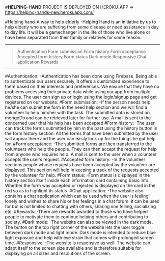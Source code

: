 #**HELPING-HAND**
PROJECT IS DEPLOYED ON HEROKU_APP =>
https://helping-hands-new.herokuapp.com/

#Helping hand-A way to help elderly
 -Helping Hand is an initiative by us to help elderly who are suffering from some disease or need assistance in day to day life. It will be a gamechanger in the life of those who live alone
or have been separated from their family or relatives for some reason. 

***
> Authentication
> Form submission
> Form history
> Form acceptance
> Accepted form history
> Form status
> Dark mode
> Responsive
> Chat application
> Rewards
***

#Authentication:
-Authentication has been done using Firebase. Being able to authenticate our users securely, it offers a customized experience to them based on their interests and preferences. We ensure 
that they have no problems accessing their private data while using our app from multiple devices. The user can sign up or login using the login/signup page and get registered on our 
website.
#Form submission:
-If the person needs help he/she can submit the form in the need help section and we will find a volunteer to help him/her with the task. The submitted data is stored on mongoDb and
can be retrieved later for further use. A mail is sent to the concerned user that his help has been accepted
#Form history:
-The user can track the forms submitted by him in the past using the history button in the form history section. All the forms that have been submitted by the user will appear there and the user can easily look up for the things he got help for.
#Form acceptance:
-The submitted forms are then transferred to the volunteers who help the people. They can then accept the request for help from anyone who requires help. A mail is sent to the user when a volunteer accepts the user’s request.
#Accepted form history:
-In the volunteer sections people whose requests have been accepted by the volunteer are displayed. This section will help in keeping a track of the requests accepted by the volunteer for 
help.
#Form status:
-Form status is displayed in the history section itself inside each information card containing basic info. Whether the form was accepted or rejected is displayed on the card in the red 
so as to highlight its status.
#Chat application:
-The website also contains a chat application which can be used when the user is feeling lonely and wishes to share his or her feelings in a chat forum. It can be used for but is not limited
to chatting with others, sharing one felling, socializing etc.
#Rewards:
-There are rewards awarded to those who have helped people to motivate them to continue helping others and contributing to society.
#Dark mode:
-The website can also be viewed in the dark mode. The button on the top right corner of the website lets the user toggle between dark mode and light mode. Dark mode is intended to reduce blue light exposure and help with eye strain that comes with prolonged screen time.
#Responsive:
-The website is responsive as well. The website can adapt itself to the screen size available and is therefore suitable for displaying on all sizes and resolutions of the screen.
